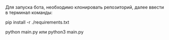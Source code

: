 Для запуска бота, необходимо клонировать репозиторий, далее ввести в терминал команды:  


pip install -r ./requirements.txt 


python main.py или python3 main.py

